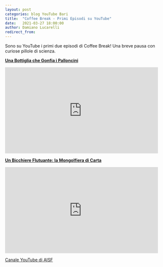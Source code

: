 ```yaml
---
layout: post
categories: blog YouTube Bari
title:  "Coffee Break - Primi Episodi su YouTube"
date:   2021-03-27 18:00:00
author: Damiano Lucarelli
redirect_from:
---
```


Sono su YouTube i primi due episodi di Coffee Break! Una breve pausa con curiose pillole di scienza.

<b>[Una Bottiglia che Gonfia i Palloncini](https://www.youtube.com/watch?v=aWTXDaRf5iY)</b><br/>
<div style="position: relative; height: 0; padding-bottom: 56.25%"><iframe style="position: absolute; top: 0; left: 0; width: 100%; height: 100%;" src="https://www.youtube.com/embed/aWTXDaRf5iY" frameborder="0" allow="accelerometer; clipboard-write; encrypted-media; gyroscope; picture-in-picture" allowfullscreen></iframe></div>

<b>[Un Bicchiere Flutuante: la Mongolfiera di Carta](https://www.youtube.com/watch?v=lWYTqe4je44)</b><br/>
<div style="position: relative; height: 0; padding-bottom: 56.25%"><iframe style="position: absolute; top: 0; left: 0; width: 100%; height: 100%;" src="https://www.youtube.com/embed/lWYTqe4je44" frameborder="0" allow="accelerometer; clipboard-write; encrypted-media; gyroscope; picture-in-picture" allowfullscreen></iframe></div>

[Canale YouTube di AISF](https://www.youtube.com/c/aisffisica)<br/>